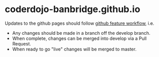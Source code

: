 # coderdojo-banbridge.github.io

Updates to the github pages should follow [github feature workflow](https://www.atlassian.com/git/tutorials/comparing-workflows#feature-branch-workflow), i.e.

* Any changes should be made in a branch off the develop branch. 
* When complete, changes can be merged into develop via a Pull Request.
* When ready to go "live" changes will be merged to master. 
